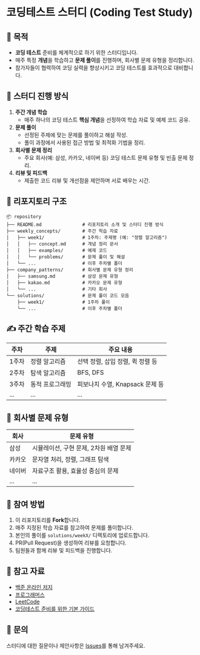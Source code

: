 # 코딩테스트 스터디 (Coding Test Study)

## 📌 목적
- **코딩 테스트** 준비를 체계적으로 하기 위한 스터디입니다.
- 매주 특정 **개념**을 학습하고 **문제 풀이**를 진행하며, 회사별 문제 유형을 정리합니다.
- 참가자들이 협력하여 코딩 실력을 향상시키고 코딩 테스트를 효과적으로 대비합니다.

## 📅 스터디 진행 방식
1. **주간 개념 학습**
   - 매주 하나의 코딩 테스트 **핵심 개념**을 선정하여 학습 자료 및 예제 코드 공유.
2. **문제 풀이**
   - 선정된 주제에 맞는 문제를 풀이하고 해설 작성.
   - 풀이 과정에서 사용된 접근 방법 및 최적화 기법을 정리.
3. **회사별 문제 정리**
   - 주요 회사(예: 삼성, 카카오, 네이버 등) 코딩 테스트 문제 유형 및 빈출 문제 정리.
4. **리뷰 및 피드백**
   - 제출한 코드 리뷰 및 개선점을 제안하며 서로 배우는 시간.

## 📂 리포지토리 구조
```plaintext
📦 repository
├── README.md               # 리포지토리 소개 및 스터디 진행 방식
├── weekly_concepts/        # 주간 학습 자료
│   ├── week1/              # 1주차: 주제명 (예: "정렬 알고리즘")
│   │   ├── concept.md      # 개념 정리 문서
│   │   ├── examples/       # 예제 코드
│   │   └── problems/       # 문제 풀이 및 해설
│   └── ...                 # 이후 주차별 폴더
├── company_patterns/       # 회사별 문제 유형 정리
│   ├── samsung.md          # 삼성 문제 유형
│   ├── kakao.md            # 카카오 문제 유형
│   └── ...                 # 기타 회사
└── solutions/              # 문제 풀이 코드 모음
    ├── week1/              # 1주차 풀이
    └── ...                 # 이후 주차별 폴더
```

## ✍️ 주간 학습 주제
| 주차 | 주제                          | 주요 내용                         |
|------|-------------------------------|-----------------------------------|
| 1주차 | 정렬 알고리즘                 | 선택 정렬, 삽입 정렬, 퀵 정렬 등 |
| 2주차 | 탐색 알고리즘                 | BFS, DFS                         |
| 3주차 | 동적 프로그래밍               | 피보나치 수열, Knapsack 문제 등   |
| ...  | ...                           | ...                              |

## 🏢 회사별 문제 유형
| 회사   | 문제 유형                                                                 |
|--------|---------------------------------------------------------------------------|
| 삼성    | 시뮬레이션, 구현 문제, 2차원 배열 문제                                      |
| 카카오  | 문자열 처리, 정렬, 그래프 탐색                                           |
| 네이버  | 자료구조 활용, 효율성 중심의 문제                                        |
| ...    | ...                                                                      |

## 🌟 참여 방법
1. 이 리포지토리를 **Fork**합니다.
2. 매주 지정된 학습 자료를 참고하여 문제를 풀이합니다.
3. 본인의 풀이를 `solutions/weekX/` 디렉토리에 업로드합니다.
4. PR(Pull Request)을 생성하여 리뷰를 요청합니다.
5. 팀원들과 함께 리뷰 및 피드백을 진행합니다.

## 📖 참고 자료
- [백준 온라인 저지](https://www.acmicpc.net/)
- [프로그래머스](https://programmers.co.kr/)
- [LeetCode](https://leetcode.com/)
- [코딩테스트 준비를 위한 기본 가이드](https://github.com/username/guide)

## 💬 문의
스터디에 대한 질문이나 제안사항은 [Issues](https://github.com/username/repository/issues)를 통해 남겨주세요.



